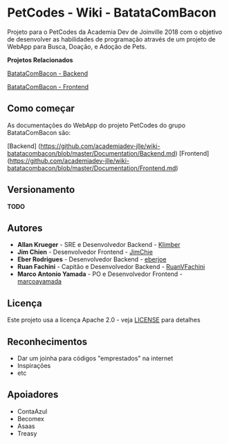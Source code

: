 # PetCodes - Wiki - BatataComBacon

Projeto para o PetCodes da Academia Dev de Joinville 2018 com o objetivo de desenvolver as habilidades de programação através de um projeto de WebApp para Busca, Doação, e Adoção de Pets.

**Projetos Relacionados**

[BatataComBacon - Backend](https://github.com/academiadev-jlle/backend-batatacombacon)

[BatataComBacon - Frontend](https://github.com/academiadev-jlle/frontend-batatacombacon)

## Como começar

As documentações do WebApp do projeto PetCodes do grupo BatataComBacon são:

[Backend] (https://github.com/academiadev-jlle/wiki-batatacombacon/blob/master/Documentation/Backend.md)
[Frontend] (https://github.com/academiadev-jlle/wiki-batatacombacon/blob/master/Documentation/Frontend.md)

[//]: # ( These instructions will get you a copy of the project up and running on your local machine for development and testing purposes. See deployment for notes on how to deploy the project on a live system.)

## Versionamento

**TODO**

## Autores

* **Allan Krueger** - SRE e Desenvolvedor Backend - [Klimber](https://github.com/klimber)
* **Jim Chien** - Desenvolvedor Frontend - [JimChie](https://github.com/JimChie)
* **Eber Rodrigues** - Desenvolvedor Backend - [eberjoe](https://github.com/eberjoe)
* **Ruan Fachini** - Capitão e Desenvolvedor Backend - [RuanVFachini](https://github.com/RuanVFachini)
* **Marco Antonio Yamada** - PO e Desenvolvedor Frontend - [marcoayamada](https://github.com/marcoayamada)

## Licença

Este projeto usa a licença Apache 2.0 - veja [LICENSE](LICENSE) para detalhes

## Reconhecimentos

* Dar um joinha para códigos "emprestados" na internet
* Inspirações
* etc

## Apoiadores

* ContaAzul
* Becomex
* Asaas
* Treasy
